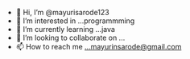 - 👋 Hi, I’m @mayurisarode123
- 👀 I’m interested in ...programmming
- 🌱 I’m currently learning ...java
- 💞️ I’m looking to collaborate on ...
- 📫 How to reach me ...mayurinsarode@gmail.com

<!---
mayurisarode123/mayurisarode123 is a ✨ special ✨ repository because its `README.md` (this file) appears on your GitHub profile.
You can click the Preview link to take a look at your changes.
--->
